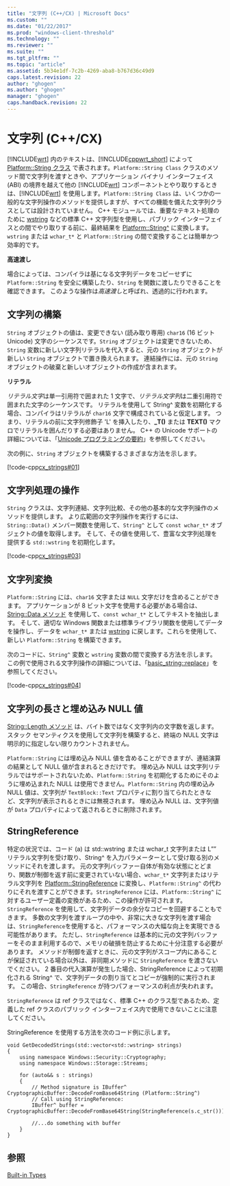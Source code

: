 ```yaml
---
title: "文字列 (C++/CX) | Microsoft Docs"
ms.custom: ""
ms.date: "01/22/2017"
ms.prod: "windows-client-threshold"
ms.technology: ""
ms.reviewer: ""
ms.suite: ""
ms.tgt_pltfrm: ""
ms.topic: "article"
ms.assetid: 5b34e1df-7c2b-4269-aba8-b767d36c49d9
caps.latest.revision: 22
author: "ghogen"
ms.author: "ghogen"
manager: "ghogen"
caps.handback.revision: 22
---
```

# 文字列 (C++/CX)
[!INCLUDE[wrt](../cppcx/includes/wrt-md.md)] 内のテキストは、[!INCLUDE[cppwrt_short](../cppcx/includes/cppwrt-short-md.md)] によって [Platform::String クラス](../cppcx/platform-string-class.md) で表されます。`Platform::String Class` クラスのメソッド間で文字列を渡すときや、アプリケーション バイナリ インターフェイス \(ABI\) の境界を越えて他の [!INCLUDE[wrt](../cppcx/includes/wrt-md.md)] コンポーネントとやり取りするときは、[!INCLUDE[wrt](../cppcx/includes/wrt-md.md)] を使用します。`Platform::String Class` は、いくつかの一般的な文字列操作のメソッドを提供しますが、すべての機能を備えた文字列クラスとしては設計されていません。 C\+\+ モジュールでは、重要なテキスト処理のために [wstring](http://msdn.microsoft.com/library/77953dd7-ee2f-4f6c-90e7-27da549ca631) などの標準 C\+\+ 文字列型を使用し、パブリック インターフェイスとの間でやり取りする前に、最終結果を [Platform::String^](../cppcx/platform-string-class.md) に変換します。`wstring` または `wchar_t*` と `Platform::String` の間で変換することは簡単かつ効率的です。  
  
 **高速渡し**  
  
 場合によっては、コンパイラは基になる文字列データをコピーせずに `Platform::String` を安全に構築したり、`String` を関数に渡したりできることを確認できます。 このような操作は*高速渡し*と呼ばれ、透過的に行われます。  
  
## 文字列の構築  
 `String` オブジェクトの値は、変更できない \(読み取り専用\) `char16` \(16 ビット Unicode\) 文字のシーケンスです。`String` オブジェクトは変更できないため、`String` 変数に新しい文字列リテラルを代入すると、元の `String` オブジェクトが新しい `String` オブジェクトで置き換えられます。 連結操作には、元の `String` オブジェクトの破棄と新しいオブジェクトの作成が含まれます。  
  
 **リテラル**  
  
 *リテラル文字*は単一引用符で囲まれた 1 文字で、*リテラル文字列*は二重引用符で囲まれた文字のシーケンスです。 リテラルを使用して String^ 変数を初期化する場合、コンパイラはリテラルが `char16` 文字で構成されていると仮定します。 つまり、リテラルの前に文字列修飾子 'L' を挿入したり、**\_T\(\)** または **TEXT\(\)** マクロでリテラルを囲んだりする必要はありません。 C\+\+ の Unicode サポートの詳細については、「[Unicode プログラミングの要約](../text/unicode-programming-summary.md)」を参照してください。  
  
 次の例に、`String` オブジェクトを構築するさまざまな方法を示します。  
  
 [!code-cpp[cx_strings#01](../snippets/cpp/VS_Snippets_Misc/cx_strings/cpp/class1.cpp#01)]  
  
## 文字列処理の操作  
 `String` クラスは、文字列連結、文字列比較、その他の基本的な文字列操作のメソッドを提供します。 より広範囲の文字列操作を実行するには、`String::Data()` メンバー関数を使用して、`String^` として `const wchar_t*` オブジェクトの値を取得します。 そして、その値を使用して、豊富な文字列処理を提供する `std::wstring` を初期化します。  
  
 [!code-cpp[cx_strings#03](../snippets/cpp/VS_Snippets_Misc/cx_strings/cpp/class1.cpp#03)]  
  
## 文字列変換  
 `Platform::String` には、`char16` 文字または `NULL` 文字だけを含めることができます。 アプリケーションが 8 ビット文字を使用する必要がある場合は、[String::Data メソッド](../cppcx/string-data-method.md) を使用して、`const wchar_t*` としてテキストを抽出します。 そして、適切な Windows 関数または標準ライブラリ関数を使用してデータを操作し、データを `wchar_t*` または [wstring](http://msdn.microsoft.com/library/77953dd7-ee2f-4f6c-90e7-27da549ca631) に戻します。これらを使用して、新しい `Platform::String` を構築できます。  
  
 次のコードに、`String^` 変数と `wstring` 変数の間で変換する方法を示します。 この例で使用される文字列操作の詳細については、「[basic\_string::replace](http://msdn.microsoft.com/library/16d81b9d-9724-458a-9179-556748034507)」を参照してください。  
  
 [!code-cpp[cx_strings#04](../snippets/cpp/VS_Snippets_Misc/cx_strings/cpp/class1.cpp#04)]  
  
## 文字列の長さと埋め込み NULL 値  
 [String::Length メソッド](../cppcx/string-length-method.md) は、バイト数ではなく文字列内の文字数を返します。 スタック セマンティクスを使用して文字列を構築すると、終端の NULL 文字は明示的に指定しない限りカウントされません。  
  
 `Platform::String` には埋め込み NULL 値を含めることができますが、連結演算の結果として NULL 値が含まれるときだけです。 埋め込み NULL は文字列リテラルではサポートされないため、`Platform::String` を初期化するためにそのように埋め込まれた NULL は使用できません。`Platform::String` 内の埋め込み NULL 値は、文字列が `TextBlock::Text` プロパティに割り当てられたときなど、文字列が表示されるときには無視されます。 埋め込み NULL は、文字列値が `Data` プロパティによって返されるときに削除されます。  
  
## StringReference  
 特定の状況では、コード \(a\) は std::wstring または wchar\_t 文字列または L”” リテラル文字列を受け取り、String^ を入力パラメーターとして受け取る別のメソッドにそれを渡します。 元の文字列バッファー自体が有効な状態にとどまり、関数が制御を返す前に変更されていない場合、`wchar_t*` 文字列またはリテラル文字列を [Platform::StringReference](../cppcx/platform-stringreference-class.md) に変換し、`Platform::String^` の代わりにそれを渡すことができます。`StringReference` には、`Platform::String^` に対するユーザー定義の変換があるため、この操作が許可されます。`StringReference` を使用して、文字列データの余分なコピーを回避することもできます。 多数の文字列を渡すループの中や、非常に大きな文字列を渡す場合は、`StringReference`を使用すると、パフォーマンスの大幅な向上を実現できる可能性があります。 ただし、`StringReference` は基本的に元の文字列バッファーをそのまま利用するので、メモリの破損を防止するために十分注意する必要があります。 メソッドが制御を返すときに、元の文字列がスコープ内にあることが保証されている場合以外は、非同期メソッドに `StringReference` を渡さないでください。 2 番目の代入演算が発生した場合、StringReference によって初期化される String^ で、文字列データの割り当てとコピーが強制的に実行されます。 この場合、`StringReference` が持つパフォーマンスの利点が失われます。  
  
 `StringReference` は ref クラスではなく、標準 C\+\+ のクラス型であるため、定義した ref クラスのパブリック インターフェイス内で使用できないことに注意してください。  
  
 StringReference を使用する方法を次のコード例に示します。  
  
```  
void GetDecodedStrings(std::vector<std::wstring> strings)  
{  
    using namespace Windows::Security::Cryptography;  
    using namespace Windows::Storage::Streams;  
  
    for (auto&& s : strings)  
    {  
        // Method signature is IBuffer^ CryptographicBuffer::DecodeFromBase64String (Platform::String^)  
        // Call using StringReference:  
        IBuffer^ buffer = CryptographicBuffer::DecodeFromBase64String(StringReference(s.c_str()));  
  
        //...do something with buffer  
    }  
}  
```  
  
## 参照  
 [Built\-in Types](http://msdn.microsoft.com/ja-jp/acc196fd-09da-4882-b554-6c94685ec75f)